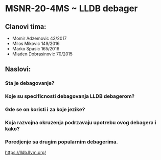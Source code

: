 # MSNR-20-4MS ~ LLDB debager

## Clanovi tima: 
- Momir Adzemovic 42/2017  
- Milos Mikovic 149/2016
- Marko Spasic 165/2016
- Mladen Dobrasinovic 70/2015

## Naslovi:

### Sta je debagovanje?
### Koje su specificnosti debagovanja LLDB debagerom? 
### Gde se on koristi i za koje jezike? 
### Koja razvojna okruzenja podrzavaju upotrebu ovog debagera i kako? 
### Poredjenje sa drugim popularnim debagerima.

https://lldb.llvm.org/

